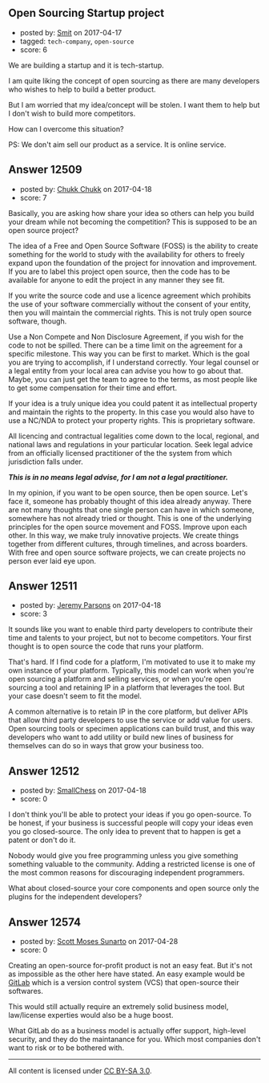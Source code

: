 ## Open Sourcing Startup project

- posted by: [Smit](https://stackexchange.com/users/7665731/smit) on 2017-04-17
- tagged: `tech-company`, `open-source`
- score: 6

We are building a startup and it is tech-startup.

I am quite liking the concept of open sourcing as there are many developers who wishes to help to build a better product.

But I am worried that my idea/concept will be stolen. I want them to help but I don't wish to build more competitors. 

How can I overcome this situation?

PS: We don't aim sell our product as a service. It is online service.


## Answer 12509

- posted by: [Chukk Chukk](https://stackexchange.com/users/4950206/chukk-chukk) on 2017-04-18
- score: 7

Basically, you are asking how share your idea so others can help you build your dream while not becoming the competition? This is supposed to be an open source project? 

The idea of a Free and Open Source Software (FOSS) is the ability to create something for the world to study with the availability for others to freely expand upon the foundation of the project for innovation and improvement. If you are to label this project open source, then the code has to be available for anyone to edit the project in any manner they see fit.

If you write the source code and use a licence agreement which prohibits the use of your software commercially without the consent of your entity, then you will maintain the commercial rights. This is not truly open source software, though. 

Use a Non Compete and Non Disclosure Agreement, if you wish for the code to not be spilled. There can be a time limit on the agreement for a specific milestone. This way you can be first to market. Which is the goal you are trying to accomplish, if I understand correctly. Your legal counsel or a legal entity from your local area can advise you how to go about that. Maybe, you can just get the team to agree to the terms, as most people like to get some compensation for their time and effort.

If your idea is a truly unique idea you could patent it as intellectual property and maintain the rights to the property. In this case you would also have to use a NC/NDA to protect your property rights. This is proprietary software. 

All licencing and contractual legalities come down to the local, regional, and national laws and regulations in your particular location. Seek legal advice from an officially licensed practitioner of the the system from which jurisdiction falls under.

*****This is in no means legal advise, for I am not a legal practitioner.*****

In my opinion, if you want to be open source, then be open source. Let's face it, someone has probably thought of this idea already anyway. There are not many thoughts that one single person can have in which someone, somewhere has not already tried or thought. This is one of the underlying principles for the open source movement and FOSS. Improve upon each other. In this way, we make truly innovative projects. We create things together from different cultures, through timelines, and across boarders. With free and open source software projects, we can create projects no person ever laid eye upon. 


## Answer 12511

- posted by: [Jeremy Parsons](https://stackexchange.com/users/497810/jeremy-parsons) on 2017-04-18
- score: 3

It sounds like you want to enable third party developers to contribute their time and talents to your project, but not to become competitors. Your first thought is to open source the code that runs your platform.

That's hard. If I find code for a platform, I'm motivated to use it to make my own instance of your platform. Typically, this model can work when you're open sourcing a platform and selling services, or when you're open sourcing a tool and retaining IP in a platform that leverages the tool. But your case doesn't seem to fit the model.

A common alternative is to retain IP in the core platform, but deliver APIs that allow third party developers to use the service or add value for users. Open sourcing tools or specimen applications can build trust, and this way developers who want to add utility or build new lines of business for themselves can do so in ways that grow your business too.


## Answer 12512

- posted by: [SmallChess](https://stackexchange.com/users/124226/smallchess) on 2017-04-18
- score: 0

I don't think you'll be able to protect your ideas if you go open-source. To be honest, if your business is successful people will copy your ideas even you go closed-source. The only idea to prevent that to happen is get a patent or don't do it.

Nobody would give you free programming unless you give something something valuable to the community. Adding a restricted license is one of the most common reasons for discouraging independent programmers.

What about closed-source your core components and open source only the plugins for the independent developers?




## Answer 12574

- posted by: [Scott Moses Sunarto](https://stackexchange.com/users/5589688/scott-moses-sunarto) on 2017-04-28
- score: 0

<p>Creating an open-source for-profit product is not an easy feat. But it's not as impossible as the other here have stated. An easy example would be <a href="https://gitlab.com" rel="nofollow noreferrer">GitLab</a> which is a version control system (VCS) that open-source their softwares. </p>

<p>This would still actually require an extremely solid business model, law/license experties would also be a huge boost.</p>

<p>What GitLab do as a business model is actually offer support, high-level security, and they do the maintanance for you. Which most companies don't want to risk or to be bothered with.</p>




---

All content is licensed under [CC BY-SA 3.0](https://creativecommons.org/licenses/by-sa/3.0/).
